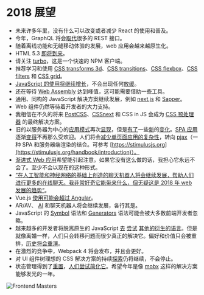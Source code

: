 # 2018 展望

* 未来许多年里，没有什么可以改变或者减少 React 的使用和普及。
* 今年，GraphQL 将会[取代](https://medium.freecodecamp.org/rest-apis-are-rest-in-peace-apis-long-live-graphql-d412e559d8e4)很多的 REST 接口。
* 随着离线功能和无缝移动体验的发展，web 应用会越来越原生化。
* HTML 5.3 [即将到来](https://www.w3.org/blog/2017/12/html-5-2-is-done-html-5-3-is-coming/)。
* 请关注 [turbo](https://medium.com/@ericsimons/introducing-turbo-5x-faster-than-yarn-npm-and-runs-natively-in-browser-cc2c39715403)，这是一个快速的 NPM 客户端。
* 推荐学习和使用 [CSS transforms 3d](https://caniuse.com/#feat=transforms3d)、[CSS transitions](https://caniuse.com/#search=transitions)、[CSS flexbox](https://caniuse.com/#search=flex)、[CSS filters](https://caniuse.com/#feat=css-filters) 和 [CSS grid](https://caniuse.com/#search=grid)。
* [JavaScript 的使用将继续增长](https://insights.stackoverflow.com/survey/2017#technology-programming-languages)，不会出现任何[放缓](https://insights.stackoverflow.com/survey/2017#technology-most-popular-languages-by-occupation)。
* 还在等待 [Web Assembly](http://webassembly.org/) 达到峰值，这可能需要借助一些工具。
* 通用、同构的 JavaScript 解决方案继续发展，例如 [next.js](https://github.com/zeit/next.js) 和 [Sapper](https://sapper.svelte.technology/)。
* Web 组件仍然等待着开发者的大力支持。
* 我相信在不久的将来 [PostCSS](https://github.com/postcss)、[CSSnext](http://cssnext.io/) 和 CSS in JS 会成为 [CSS 预处理器](https://css-tricks.com/future-front-end-web-development/#article-header-id-7) 的最终解决方案。
* 旧的以服务器为中心的[应用模式](https://unpoly.com)再次[显现](https://github.com/turbolinks/turbolinks)，但是[有了](https://goiabada.blog/can-you-build-a-single-page-application-without-a-front-end-framework-6799cee03750)一些[新](http://triskweline.de/unpoly-rugb/#/41)的[变化](https://github.com/stimulusjs/stimulus)。[SPA 应用](https://m.signalvnoise.com/stimulus-1-0-a-modest-javascript-framework-for-the-html-you-already-have-f04307009130)逐渐[变得](http://blog.bloomca.me/2018/02/04/spa-is-not-silver-bullet.html)不再那么受欢迎。人们将会[减少单页面应用的复杂性](https://m.signalvnoise.com/stimulus-1-0-a-modest-javascript-framework-for-the-html-you-already-have-f04307009130)，转向 [pjax](https://github.com/defunkt/jquery-pjax)（一种 SPA 和服务器端渲染的结合。可参考 [https://stimulusjs.org](https://stimulusjs.org/handbook/introduction)）。
* [渐进式 Web 应用](https://developers.google.com/web/progressive-web-apps/)希望能引起注意。如果它没有这么做的话，我担心它永远不会了。至少不会以现在的这种形式。
* [”在人工智能和神经网络的基础上创造的聊天机器人将会继续发展，帮助人们进行更多的在线聊天。我非常好奇它能带来什么，但无疑这是 2018 年 web 发展的趋势“](http://merehead.com/blog/web-development-trends-2018/)。
* Vue.js [使用可能会超过 Angular](http://www.npmtrends.com/@angular/core-vs-angular-vs-react-vs-vue)。
* AR/AV、 [AI](https://www.independent.co.uk/life-style/gadgets-and-tech/news/facebook-artificial-intelligence-ai-chatbot-new-language-research-openai-google-a7869706.html) 和聊天机器人将会继续发展，各行其是。
* JavaScript 的 [Symbol](https://developer.mozilla.org/en-US/docs/Web/JavaScript/Reference/Global_Objects/Symbol) 语法和 [Generators](https://developer.mozilla.org/en-US/docs/Web/JavaScript/Reference/Global_Objects/Generator) 语法可能会被大多数前端开发者忽略。
* 越来越多的开发者将脱离原生的 JavaScript [去](http://elm-lang.org/) [尝试](https://www.typescriptlang.org/index.html) [其他的衍生的语言](https://reasonml.github.io/)。但是就像离婚一样，人们只会转移问题而很少真正的解决它。偏好和价值只会被重排，[历史将会重演](http://coffeescript.org/)。
* 在激烈的竞争中，Webpack 4 将会发布，并且会更好。
* 对 UI 组件树理想的 CSS 解决方案的持续[探索](https://css-in-js-playground.com/?theme=light)仍将继续，不会停止。
* 状态管理得到了[重置](https://www.youtube.com/watch?v=kp-NOggyz54)，[人们尝试简化它](https://github.com/thejameskyle/unstated)。希望今年是像 [mobx](https://github.com/mobxjs/mobx) 这样的解决方案能够发光的一年。

![Frontend Masters](../images/FEM-2018-banner.png "https://frontendmasters.com/")
